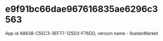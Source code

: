 # e9f91bc66dae967616835ae6296c3563
App id A8638-C5EC3-3EF77-125D3-F76DD, version name - IbadanMarket
